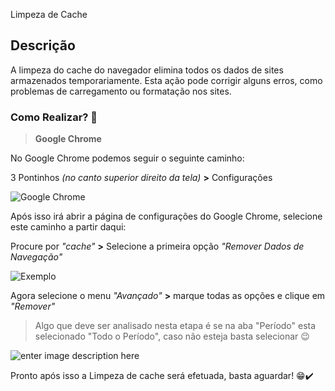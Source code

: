 Limpeza de Cache
## Descrição
A limpeza do cache do navegador elimina todos os dados de sites armazenados temporariamente. Esta ação pode corrigir alguns erros, como problemas de carregamento ou formatação nos sites.

### Como Realizar? 🤔

> **Google Chrome**

No Google Chrome podemos seguir o seguinte caminho: 

 3 Pontinhos *(no canto superior direito da tela)* **>** Configurações

![Google Chrome](https://cdn.discordapp.com/attachments/1156646617471004703/1185284092217016461/image.png?ex=658f0cd5&is=657c97d5&hm=cb3ed1c1d33cd60373aefa4360110120d5ca01fe4a0656147177ff24fd64aaf1&)

Após isso irá abrir a página de configurações do Google Chrome, selecione este caminho a partir daqui:

Procure por *"cache"* **>** Selecione a primeira opção *"Remover Dados de Navegação"*

![Exemplo](https://cdn.discordapp.com/attachments/1156646617471004703/1185285278806573086/image.png?ex=658f0df0&is=657c98f0&hm=14788794299b6aadda2aa27678ed92e40ed39c3b52ae7278f6e08b23234eb505&)

Agora selecione o menu *"Avançado"* **>** marque todas as opções e clique em *"Remover"*

>Algo que deve ser analisado nesta etapa é se na aba "Período" esta selecionado "Todo o Período", caso não esteja basta selecionar 😉

![enter image description here](https://cdn.discordapp.com/attachments/1156646617471004703/1185285973261680690/image.png?ex=658f0e95&is=657c9995&hm=80350f757440397206c4bac2f1b80a7b04631f2dd01d503ccff3a4a2232afb8f&)

Pronto após isso a Limpeza de cache será efetuada, basta aguardar! 😁✔️
